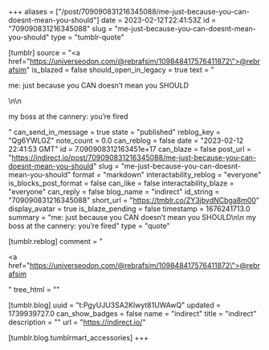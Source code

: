 +++
aliases = ["/post/709090831216345088/me-just-because-you-can-doesnt-mean-you-should"]
date = 2023-02-12T22:41:53Z
id = "709090831216345088"
slug = "me-just-because-you-can-doesnt-mean-you-should"
type = "tumblr-quote"

[tumblr]
source = "<a href=\"https://universeodon.com/@rebrafsim/109848417576411872\">@rebrafsim</a>"
is_blazed = false
should_open_in_legacy = true
text = "<p>me: just because you CAN doesn’t mean you SHOULD</p>\n\n<p>my boss at the cannery: you’re fired</p>"
can_send_in_message = true
state = "published"
reblog_key = "Qg6YWLGZ"
note_count = 0.0
can_reblog = false
date = "2023-02-12 22:41:53 GMT"
id = 7.090908312163451e+17
can_blaze = false
post_url = "https://indirect.io/post/709090831216345088/me-just-because-you-can-doesnt-mean-you-should"
slug = "me-just-because-you-can-doesnt-mean-you-should"
format = "markdown"
interactability_reblog = "everyone"
is_blocks_post_format = false
can_like = false
interactability_blaze = "everyone"
can_reply = false
blog_name = "indirect"
id_string = "709090831216345088"
short_url = "https://tmblr.co/ZY3jbydNCbga8m00"
display_avatar = true
is_blaze_pending = false
timestamp = 1676241713.0
summary = "me: just because you CAN doesn’t mean you SHOULD\n\n my boss at the cannery: you’re fired"
type = "quote"

[tumblr.reblog]
comment = "<p><a href=\"https://universeodon.com/@rebrafsim/109848417576411872\">@rebrafsim</a></p>"
tree_html = ""

[tumblr.blog]
uuid = "t:PgyUJU3SA2Klwyt81UWAwQ"
updated = 1739939727.0
can_show_badges = false
name = "indirect"
title = "indirect"
description = ""
url = "https://indirect.io/"

[tumblr.blog.tumblrmart_accessories]
+++
